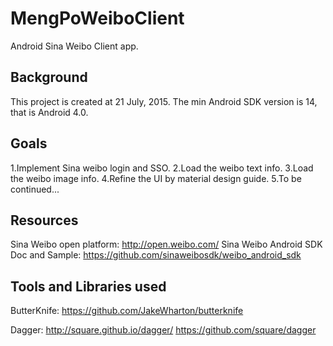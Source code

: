 # MengPoWeiboClient
Android Sina Weibo Client app.

## Background
This project is created at 21 July, 2015.
The min Android SDK version is 14, that is Android 4.0.

## Goals
1.Implement Sina weibo login and SSO.
2.Load the weibo text info.
3.Load the weibo image info.
4.Refine the UI by material design guide.
5.To be continued...

## Resources
Sina Weibo open platform: http://open.weibo.com/
Sina Weibo Android SDK Doc and Sample: https://github.com/sinaweibosdk/weibo_android_sdk


## Tools and Libraries used
ButterKnife:
https://github.com/JakeWharton/butterknife

Dagger:
http://square.github.io/dagger/
https://github.com/square/dagger




